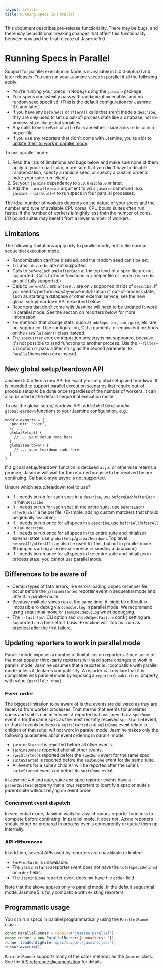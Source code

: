 ```yaml
---
layout: article
title: Running Specs in Parallel
---
```

<div class="warning">
    This document describes pre-release functionality. There may be bugs, and
    there may be additional breaking changes that affect this functionality
    between now and the final release of Jasmine 5.0.
</div>

# Running Specs in Parallel

Support for parallel execution in Node.js is available in 5.0.0-alpha.0 and later
releases. You can run your Jasmine specs in parallel if all the following apply:

* You're running your specs in Node.js using the `jasmine` package.
* Your specs consistently pass with randomization enabled and no random seed
  specified. (This is the default configuration for Jasmine 3.0 and later.)
* If you have any `beforeAll` or `afterAll` calls that aren't inside a
  `describe`, they are only used to set up out-of-process state like a database,
  not in-process state like global variables.
* Any calls to `beforeEach` or `afterEach` are either inside a `describe` or in
  a helper file.
* If you use any reporters that didn't come with Jasmine, you're able to
  [update them to work in parallel mode](#updating-reporters-to-work-in-parallel-mode).

To use parallel mode:

1. Read the lists of limitations and bugs below and make sure none of them apply
   to you. In particular, make sure that you don't have to disable
   randomization, specify a random seed, or specify a custom order to make your
   suite run reliably.
2. Set your `jasmine` dependency to `5.0.0-alpha.0` or later.
3. Add the `--parallel=<n>` argument to your `jasmine` command, e.g.
   `jasmine --parallel=4` to run specs in four parallel processes.

The ideal number of workers depends on the nature of your specs and the number
and type of available CPU cores. CPU bound suites often run fastest if the
number of workers is slightly less than the number of cores. I/O bound suites
may benefit from a lower number of workers.


## Limitations

The following limitations apply only to parallel mode, not to the normal
sequential execution mode.

* Randomization can't be disabled, and the random seed can't be set.
* `fit` and `fdescribe` are not supported.
* Calls to `beforeEach` and `afterEach` at the top level of a spec file are not
  supported. (Calls to those functions in a helper file or inside a `describe`
  are still fully supported.)
* Calls to `beforeAll` and `afterAll` are only supported inside of `describe`.
  If you need to perform exactly-once initialization of out-of-process state,
  such as starting a database or other external service, see the new global
  setup/teardown API described below.
* Reporters that don't come with Jasmine will need to be updated to work in 
  parallel mode. See the section on reporters below for more information.
* `Env` methods that change state, such as `addReporter`, `configure`, etc. are 
  not supported. Use configuration, CLI arguments, or equivalent methods on the
  `ParallelRunner` class instead.
* The `specFilter` core configuration property is not supported, because it's
  not possible to send functions to another process. Use the `--filter=` CLI
  option or pass a filter string as the second parameter to `ParallelRunner#execute`
  instead.

## New global setup/teardown API

Jasmine 5.0 offers a new API for exactly-once global setup and teardown. It is
intended to support parallel execution scenarios that require out-of-process
setup to be done once regardless of the number of workers. It can also be used
in the default sequential execution mode.

To use the global setup/teardown API, add `globalSetup` and/or `globalTeardown`
functions to your Jasmine configuration, e.g.:

```
module.exports = {
  spec_dir: "spec",
  // ...
  globalSetup() {
    // ... your setup code here
  }
  globalTeardown() {
    // ... your teardown code here
  }
}
```

If a global setup/teardown function is declared `async` or otherwise returns a
promise, Jasmine will wait for the returned promise to be resolved before
continuing. Callback-style async is not supported.

Unsure which setup/teardown tool to use?

* If it needs to run for each spec in a `describe`, use `beforeEach`/`afterEach`
  in that `describe`.
* If it needs to run for each spec in the entire suite, use `beforeEach`/
  `afterEach` in a helper file. (Example: adding custom matchers that should be
  globally available.)
* If it needs to run once for all specs in a `describe`, use `beforeAll`/`afterAll`
  in that `describe`.
* If it needs to run once for all specs in the entire suite and initializes
  external state, use `globalSetup`/`globalTeardown`. Top level `beforeAll`/`afterAll`
  can also be used for this, but not in parallel mode. (Example: starting an
  external service or seeding a database.)
* If it needs to run once for all specs in the entire suite and initializes
  in-process state, you cannot use parallel mode.

## Differences to be aware of

* Certain types of fatal errors, like errors loading a spec or helper file,
  occur before the `jasmineStarted` reporter event in sequential mode and after
  it in parallel mode.
* Because multiple specs run at the same time, it might be difficult or
  impossible to debug via `console.log` in parallel mode. We recommend using
  sequential mode or `jasmine.debugLog` when debugging.
* The `--fail-fast` CLI option and `stopOnSpecFailure` config setting are
  supported on a best-effort basis. Execution will stop as soon as practical
  after the first failure.

## Updating reporters to work in parallel mode

Parallel mode imposes a number of limitations on reporters. Since some of the
most popular third-party reporters will need some changes to work in parallel
mode, Jasmine assumes that a reporter is incompatible with parallel mode unless
it declares compatibility. A reporter can declare that it is compatible with
parallel mode by exposing a `reporterCapabilities` property with value 
`{parallel: true}`.

### Event order

The biggest limitation to be aware of is that events are delivered as they are
received from worker processes. That means that events for unrelated specs and
suites can interleave. A reporter that assumes that a `specDone` event is for
the same spec as the most recently received `specStarted` event, or that all
events between a `suiteStarted` and `suiteDone` event relate to children of that
suite, will not work in parallel mode. Jasmine makes only the following 
guarantees about event ordering in parallel mode:

* `jasmineStarted` is reported before all other events.
* `jasmineDone` is reported after all other events.
* `specStarted` is reported before the `specDone` event for the same spec.
* `suiteStarted` is reported before the `suiteDone` event for the same suite.
* All events for a suite's children will be reported after the suite's
  `suiteStarted` event and before its `suiteDone` event.

In Jasmine 4.6 and later, suite and spec reporter events have a `parentSuiteId`
property that allows reporters to identify a spec or suite's parent suite
without relying on event order.

### Concurrent event dispatch

In sequential mode, Jasmine waits for asynchronous reporter functions to
complete before continuing. In parallel mode, it does not. Async reporters
should either be prepared to process events concurrently or queue them up
internally.

### API differences

In addition, several APIs used by reporters are unavailable or limited:
* `Env#topSuite` is unavailable.
* The `jasmineStarted` reporter event does not have the `totalSpecsDefined` or
  `order` fields.
* The `JasmineDone` reporter event does not have the `order` field.

Note that the above applies only to parallel mode. In the default sequential
mode, Jasmine 5 is fully compatible with existing reporters.

## Programmatic usage

You can run specs in parallel programmatically using the `ParallelRunner` class.

```javascript
const ParallelRunner = require('jasmine/parallel');
const runner = new ParallelRunner({numWorkers: 3});
runner.loadConfigFile('spec/support/jasmine.json');
runner.execute();
```

`ParallelRunner` supports many of the same methods as the `Jasmine` class. See
the [API reference documentation](/api/npm/5.0/ParallelRunner.html) for details.